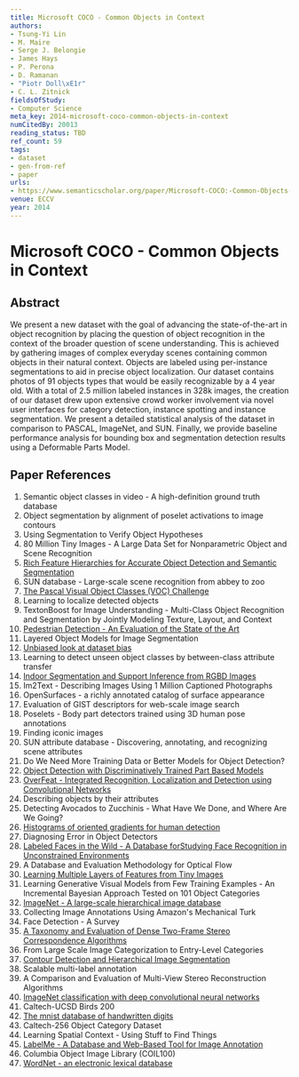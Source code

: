```yaml
---
title: Microsoft COCO - Common Objects in Context
authors:
- Tsung-Yi Lin
- M. Maire
- Serge J. Belongie
- James Hays
- P. Perona
- D. Ramanan
- "Piotr Doll\xE1r"
- C. L. Zitnick
fieldsOfStudy:
- Computer Science
meta_key: 2014-microsoft-coco-common-objects-in-context
numCitedBy: 20013
reading_status: TBD
ref_count: 59
tags:
- dataset
- gen-from-ref
- paper
urls:
- https://www.semanticscholar.org/paper/Microsoft-COCO:-Common-Objects-in-Context-Lin-Maire/71b7178df5d2b112d07e45038cb5637208659ff7?sort=total-citations
venue: ECCV
year: 2014
---
```


# Microsoft COCO - Common Objects in Context

## Abstract

We present a new dataset with the goal of advancing the state-of-the-art in object recognition by placing the question of object recognition in the context of the broader question of scene understanding. This is achieved by gathering images of complex everyday scenes containing common objects in their natural context. Objects are labeled using per-instance segmentations to aid in precise object localization. Our dataset contains photos of 91 objects types that would be easily recognizable by a 4 year old. With a total of 2.5 million labeled instances in 328k images, the creation of our dataset drew upon extensive crowd worker involvement via novel user interfaces for category detection, instance spotting and instance segmentation. We present a detailed statistical analysis of the dataset in comparison to PASCAL, ImageNet, and SUN. Finally, we provide baseline performance analysis for bounding box and segmentation detection results using a Deformable Parts Model.

## Paper References

1. Semantic object classes in video - A high-definition ground truth database
2. Object segmentation by alignment of poselet activations to image contours
3. Using Segmentation to Verify Object Hypotheses
4. 80 Million Tiny Images - A Large Data Set for Nonparametric Object and Scene Recognition
5. [Rich Feature Hierarchies for Accurate Object Detection and Semantic Segmentation](2014-rich-feature-hierarchies-for-accurate-object-detection-and-semantic-segmentation)
6. SUN database - Large-scale scene recognition from abbey to zoo
7. [The Pascal Visual Object Classes (VOC) Challenge](2009-the-pascal-visual-object-classes-voc-challenge)
8. Learning to localize detected objects
9. TextonBoost for Image Understanding - Multi-Class Object Recognition and Segmentation by Jointly Modeling Texture, Layout, and Context
10. [Pedestrian Detection - An Evaluation of the State of the Art](2012-pedestrian-detection-an-evaluation-of-the-state-of-the-art)
11. Layered Object Models for Image Segmentation
12. [Unbiased look at dataset bias](2011-unbiased-look-at-dataset-bias)
13. Learning to detect unseen object classes by between-class attribute transfer
14. [Indoor Segmentation and Support Inference from RGBD Images](2012-indoor-segmentation-and-support-inference-from-rgbd-images)
15. Im2Text - Describing Images Using 1 Million Captioned Photographs
16. OpenSurfaces - a richly annotated catalog of surface appearance
17. Evaluation of GIST descriptors for web-scale image search
18. Poselets - Body part detectors trained using 3D human pose annotations
19. Finding iconic images
20. SUN attribute database - Discovering, annotating, and recognizing scene attributes
21. Do We Need More Training Data or Better Models for Object Detection?
22. [Object Detection with Discriminatively Trained Part Based Models](2009-object-detection-with-discriminatively-trained-part-based-models)
23. [OverFeat - Integrated Recognition, Localization and Detection using Convolutional Networks](2014-overfeat-integrated-recognition-localization-and-detection-using-convolutional-networks)
24. Describing objects by their attributes
25. Detecting Avocados to Zucchinis - What Have We Done, and Where Are We Going?
26. [Histograms of oriented gradients for human detection](2005-histograms-of-oriented-gradients-for-human-detection)
27. Diagnosing Error in Object Detectors
28. [Labeled Faces in the Wild - A Database forStudying Face Recognition in Unconstrained Environments](2008-labeled-faces-in-the-wild-a-database-forstudying-face-recognition-in-unconstrained-environments)
29. A Database and Evaluation Methodology for Optical Flow
30. [Learning Multiple Layers of Features from Tiny Images](2009-learning-multiple-layers-of-features-from-tiny-images)
31. Learning Generative Visual Models from Few Training Examples - An Incremental Bayesian Approach Tested on 101 Object Categories
32. [ImageNet - A large-scale hierarchical image database](2009-imagenet-a-large-scale-hierarchical-image-database)
33. Collecting Image Annotations Using Amazon's Mechanical Turk
34. Face Detection - A Survey
35. [A Taxonomy and Evaluation of Dense Two-Frame Stereo Correspondence Algorithms](2001-a-taxonomy-and-evaluation-of-dense-two-frame-stereo-correspondence-algorithms)
36. From Large Scale Image Categorization to Entry-Level Categories
37. [Contour Detection and Hierarchical Image Segmentation](2011-contour-detection-and-hierarchical-image-segmentation)
38. Scalable multi-label annotation
39. A Comparison and Evaluation of Multi-View Stereo Reconstruction Algorithms
40. [ImageNet classification with deep convolutional neural networks](2012-alexnet.md)
41. Caltech-UCSD Birds 200
42. [The mnist database of handwritten digits](2005-the-mnist-database-of-handwritten-digits)
43. Caltech-256 Object Category Dataset
44. Learning Spatial Context - Using Stuff to Find Things
45. [LabelMe - A Database and Web-Based Tool for Image Annotation](2007-labelme-a-database-and-web-based-tool-for-image-annotation)
46. Columbia Object Image Library (COIL100)
47. [WordNet - an electronic lexical database](2000-wordnet-an-electronic-lexical-database)

